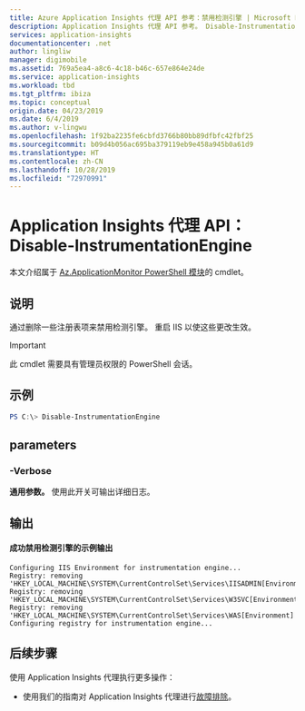 ```yaml
---
title: Azure Application Insights 代理 API 参考：禁用检测引擎 | Microsoft Docs
description: Application Insights 代理 API 参考。 Disable-InstrumentationEngine。 无需重新部署网站即可监视网站性能。 使用托管在本地、VM 或 Azure 上的 ASP.NET Web 应用。
services: application-insights
documentationcenter: .net
author: lingliw
manager: digimobile
ms.assetid: 769a5ea4-a8c6-4c18-b46c-657e864e24de
ms.service: application-insights
ms.workload: tbd
ms.tgt_pltfrm: ibiza
ms.topic: conceptual
origin.date: 04/23/2019
ms.date: 6/4/2019
ms.author: v-lingwu
ms.openlocfilehash: 1f92ba2235fe6cbfd3766b80bb89dfbfc42fbf25
ms.sourcegitcommit: b09d4b056ac695ba379119eb9e458a945b0a61d9
ms.translationtype: HT
ms.contentlocale: zh-CN
ms.lasthandoff: 10/28/2019
ms.locfileid: "72970991"
---
```

# <a name="application-insights-agent-api-disable-instrumentationengine"></a>Application Insights 代理 API：Disable-InstrumentationEngine

本文介绍属于 [Az.ApplicationMonitor PowerShell 模块](https://www.powershellgallery.com/packages/Az.ApplicationMonitor/)的 cmdlet。

## <a name="description"></a>说明
通过删除一些注册表项来禁用检测引擎。
重启 IIS 以使这些更改生效。

> [!IMPORTANT] 
> 此 cmdlet 需要具有管理员权限的 PowerShell 会话。

## <a name="examples"></a>示例

```powershell
PS C:\> Disable-InstrumentationEngine
```

## <a name="parameters"></a>parameters 

### <a name="-verbose"></a>-Verbose
**通用参数。** 使用此开关可输出详细日志。

## <a name="output"></a>输出


#### <a name="example-output-from-successfully-disabling-the-instrumentation-engine"></a>成功禁用检测引擎的示例输出

```
Configuring IIS Environment for instrumentation engine...
Registry: removing 'HKEY_LOCAL_MACHINE\SYSTEM\CurrentControlSet\Services\IISADMIN[Environment]'
Registry: removing 'HKEY_LOCAL_MACHINE\SYSTEM\CurrentControlSet\Services\W3SVC[Environment]'
Registry: removing 'HKEY_LOCAL_MACHINE\SYSTEM\CurrentControlSet\Services\WAS[Environment]'
Configuring registry for instrumentation engine...
```


## <a name="next-steps"></a>后续步骤

 使用 Application Insights 代理执行更多操作：
 - 使用我们的指南对 Application Insights 代理进行[故障排除](status-monitor-v2-troubleshoot.md)。
